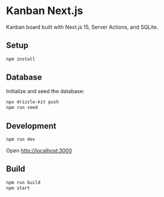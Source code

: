 # Kanban Next.js

Kanban board built with Next.js 15, Server Actions, and SQLite.

## Setup

```bash
npm install
```

## Database

Initialize and seed the database:

```bash
npx drizzle-kit push
npm run seed
```

## Development

```bash
npm run dev
```

Open [http://localhost:3000](http://localhost:3000)

## Build

```bash
npm run build
npm start
```
